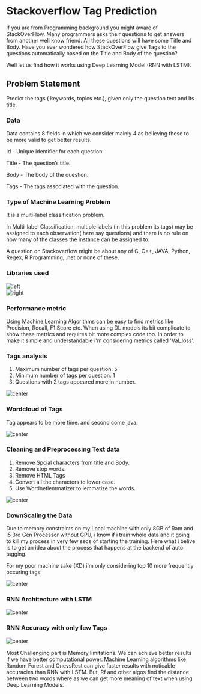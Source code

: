 # Stackoverflow Tag Prediction #

If you are from Programming background you might aware of StackOverFlow. Many programmers asks their questions to get answers from another well know friend. All these questions will have some Title and Body. Have you ever wondered how StackOverFlow give Tags to the questions automatically based on the Title and Body of the question?

Well let us find how it works using Deep Learning Model (RNN with LSTM).

## Problem Statement ##
Predict the tags ( keywords, topics etc.), given only the question text and its title.

### Data ###

Data contains 8 fields in which we consider mainly 4 as believing these to be more valid to get better results.

Id - Unique identifier for each question.

Title - The question’s title.

Body - The body of the question.

Tags - The tags associated with the question.

### Type of Machine Learning Problem ###

It is a multi-label classification problem.

In Multi-label Classification, multiple labels (in this problem its tags) may be assigned to each observation( here say questions) and there is no rule on how many of the classes the instance can be assigned to.

A question on Stackoverflow might be about any of C, C++, JAVA, Python, Regex, R Programming, .net or none of these.

### Libraries used ###

![left](./Images/libraries.png)  
![right](./Images/lib.png)

### Performance metric ###

Using Machine Learning Algorithms can be easy to find metrics like Precision, Recall, F1 Score etc. When using DL models its bit complicate to show these metrics and requires bit more complex code too. In order to make it simple and understandable i'm considering metrics called 'Val_loss'.

### Tags analysis ###

1. Maximum number of tags per question: 5
2. Minimum number of tags per question: 1
3. Questions with 2 tags appeared more in number.

![center](./Images/tags_per_question.png)

### Wordcloud of Tags ###

Tag appears to be more time. and second come java.

![center](./Images/word_cloud.png)

### Cleaning and Preprocessing Text data ###

1. Remove Spcial characters from title and Body.
2. Remove stop words.
3. Remove HTML Tags
4. Convert all the characters to lower case.
5. Use Wordnetlemmatizer to lemmatize the words.

![center](./Images/preprocess.png)

### DownScaling the Data ###

Due to memory constraints on my Local machine with only 8GB of Ram and I5 3rd Gen Processor without GPU, i know if i train whole data and it going to kill my process in very few secs of starting the training. Here what i belive is to get an idea about the process that happens at the backend of auto tagging. 

For my poor machine sake (XD) i'm only considering top 10 more frequently occuring tags. 

![center](./Images/tag_freq.png)

### RNN Architecture with LSTM ###

![center](./Images/rnn.png)

### RNN Accuracy with only few Tags ###

![center](./Images/acc.png)

Most Challenging part is Memory limitations. We can achieve better results if we have better computational power. Machine Learning algorithms like Random Forest and OnevsRest can give faster results with noticable accuracies than RNN with LSTM. But, Rf and other algos find the distance between two words where as we can get more meaning of text when using Deep Learning Models.
